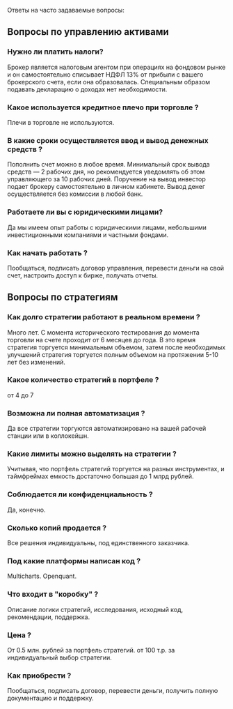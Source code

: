 Ответы на часто задаваемые вопросы:

## Вопросы по управлению активами

### Нужно ли платить налоги?


Брокер является налоговым агентом при операциях на фондовом рынке и он самостоятельно списывает НДФЛ 13% от прибыли с вашего брокерского счета, если она образовалась. Специальным образом подавать декларацию о доходах нет необходимости.     


### Какое используется кредитное плечо при торговле ?

Плечи в торговле не используются.


### В какие сроки осуществляется ввод и вывод денежных средств ?


Пополнить счет можно в любое время. Минимальный срок вывода средств — 2 рабочих дня, но рекомендуется уведомлять об этом управляющего за 10 рабочих дней. Поручение на вывод инвестор подает брокеру самостоятельно в личном кабинете. Вывод денег осуществляется без комиссии в любой банк. 

### Работаете ли вы с юридическими лицами?

Да мы имеем опыт работы с юридическими лицами, небольшими инвестиционными компаниями и частными фондами.

### Как начать работать ?
Пообщаться, подписать договор управления, перевести деньги на свой счет, настроить доступ к бирже, получать отчеты.


## Вопросы по стратегиям

### Как долго стратегии работают в реальном времени ?
Много лет. С момента исторического тестирования до момента торговли на счете проходит от 6 месяцев до года. В это время стратегия
торгуется минимальным объемом, затем после необходимых улучшений стратегия торгуется полным объемом на протяжении  5-10 лет без изменений.

### Какое количество стратегий в портфеле ?
от 4 до 7

### Возможна ли полная автоматизация ?
Да все стратегии торгуются автоматизировано на вашей рабочей станции или в коллокейшн.

### Какие лимиты можно выделять на стратегии ?
Учитывая, что портфель стратегий торгуется на разных инструментах, и таймфреймах емкость достаточно большая до 1 млрд рублей. 

### Соблюдается ли конфиденциальность ?
Да, конечно.

### Сколько копий продается ?
Все решения индивидуальны, под единственного заказчика.

### Под какие платформы написан код ?
Multicharts. Openquant.

### Что входит в "коробку" ?
Описание логики стратегий, исследования, исходный код, рекомендации, поддержка.

### Цена ?
От 0.5 млн. рублей за портфель стратегий.
от 100 т.р. за индивидуальный выбор стратегии.

### Как приобрести ?
Пообщаться, подписать договор, перевести деньги, получить полную документацию и поддержку.
